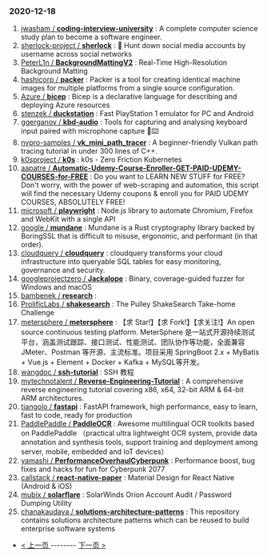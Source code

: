 ### 2020-12-18 
1. [
        jwasham /
**coding-interview-university**](https://github.com/jwasham/coding-interview-university) : A complete computer science study plan to become a software engineer.
1. [
        sherlock-project /
**sherlock**](https://github.com/sherlock-project/sherlock) : 🔎 Hunt down social media accounts by username across social networks
1. [
        PeterL1n /
**BackgroundMattingV2**](https://github.com/PeterL1n/BackgroundMattingV2) : Real-Time High-Resolution Background Matting
1. [
        hashicorp /
**packer**](https://github.com/hashicorp/packer) : Packer is a tool for creating identical machine images for multiple platforms from a single source configuration.
1. [
        Azure /
**bicep**](https://github.com/Azure/bicep) : Bicep is a declarative language for describing and deploying Azure resources
1. [
        stenzek /
**duckstation**](https://github.com/stenzek/duckstation) : Fast PlayStation 1 emulator for PC and Android
1. [
        ggerganov /
**kbd-audio**](https://github.com/ggerganov/kbd-audio) : Tools for capturing and analysing keyboard input paired with microphone capture 🎤⌨️
1. [
        nvpro-samples /
**vk_mini_path_tracer**](https://github.com/nvpro-samples/vk_mini_path_tracer) : A beginner-friendly Vulkan path tracing tutorial in under 300 lines of C++.
1. [
        k0sproject /
**k0s**](https://github.com/k0sproject/k0s) : k0s - Zero Friction Kubernetes
1. [
        aapatre /
**Automatic-Udemy-Course-Enroller-GET-PAID-UDEMY-COURSES-for-FREE**](https://github.com/aapatre/Automatic-Udemy-Course-Enroller-GET-PAID-UDEMY-COURSES-for-FREE) : Do you want to LEARN NEW STUFF for FREE? Don't worry, with the power of web-scraping and automation, this script will find the necessary Udemy coupons & enroll you for PAID UDEMY COURSES, ABSOLUTELY FREE!
1. [
        microsoft /
**playwright**](https://github.com/microsoft/playwright) : Node.js library to automate Chromium, Firefox and WebKit with a single API
1. [
        google /
**mundane**](https://github.com/google/mundane) : Mundane is a Rust cryptography library backed by BoringSSL that is difficult to misuse, ergonomic, and performant (in that order).
1. [
        cloudquery /
**cloudquery**](https://github.com/cloudquery/cloudquery) : cloudquery transforms your cloud infrastructure into queryable SQL tables for easy monitoring, governance and security.
1. [
        googleprojectzero /
**Jackalope**](https://github.com/googleprojectzero/Jackalope) : Binary, coverage-guided fuzzer for Windows and macOS
1. [
        bambenek /
**research**](https://github.com/bambenek/research) : 
1. [
        ProlificLabs /
**shakesearch**](https://github.com/ProlificLabs/shakesearch) : The Pulley ShakeSearch Take-home Challenge
1. [
        metersphere /
**metersphere**](https://github.com/metersphere/metersphere) : 【求 Star!】【求 Fork!】【求关注!】An open source continuous testing platform. MeterSphere 是一站式开源持续测试平台，涵盖测试跟踪、接口测试、性能测试、团队协作等功能，全面兼容 JMeter、Postman 等开源、主流标准。项目采用 SpringBoot 2.x + MyBatis + Vue.js + Element + Docker + Kafka + MySQL等开发。
1. [
        wangdoc /
**ssh-tutorial**](https://github.com/wangdoc/ssh-tutorial) : SSH 教程
1. [
        mytechnotalent /
**Reverse-Engineering-Tutorial**](https://github.com/mytechnotalent/Reverse-Engineering-Tutorial) : A comprehensive reverse engineering tutorial covering x86, x64, 32-bit ARM & 64-bit ARM architectures.
1. [
        tiangolo /
**fastapi**](https://github.com/tiangolo/fastapi) : FastAPI framework, high performance, easy to learn, fast to code, ready for production
1. [
        PaddlePaddle /
**PaddleOCR**](https://github.com/PaddlePaddle/PaddleOCR) : Awesome multilingual OCR toolkits based on PaddlePaddle （practical ultra lightweight OCR system, provide data annotation and synthesis tools, support training and deployment among server, mobile, embedded and IoT devices）
1. [
        yamashi /
**PerformanceOverhaulCyberpunk**](https://github.com/yamashi/PerformanceOverhaulCyberpunk) : Performance boost, bug fixes and hacks for fun for Cyberpunk 2077
1. [
        callstack /
**react-native-paper**](https://github.com/callstack/react-native-paper) : Material Design for React Native (Android & iOS)
1. [
        mubix /
**solarflare**](https://github.com/mubix/solarflare) : SolarWinds Orion Account Audit / Password Dumping Utility
1. [
        chanakaudaya /
**solutions-architecture-patterns**](https://github.com/chanakaudaya/solutions-architecture-patterns) : This repository contains solutions architecture patterns which can be reused to build enterprise software systems 

- [ < 上一页 ](https://github.com/able8/github-trending-daily-record/blob/master/2020-12-17.md) -------- [ 下一页 > ](https://github.com/able8/github-trending-daily-record/blob/master/2020-12-19.md)